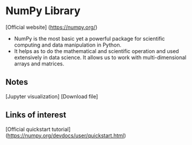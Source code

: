 # NumPy Library
[Official website] (https://numpy.org/)

* NumPy is the most basic yet a powerful package for scientific computing and data manipulation in Python. 
* It helps as to do the mathematical and scientific operation and used extensively in data science. It allows us to work with multi-dimensional arrays and matrices.

## Notes
[Jupyter visualization]
[Download file]

## Links of interest
[Official quickstart tutorial] (https://numpy.org/devdocs/user/quickstart.html)
